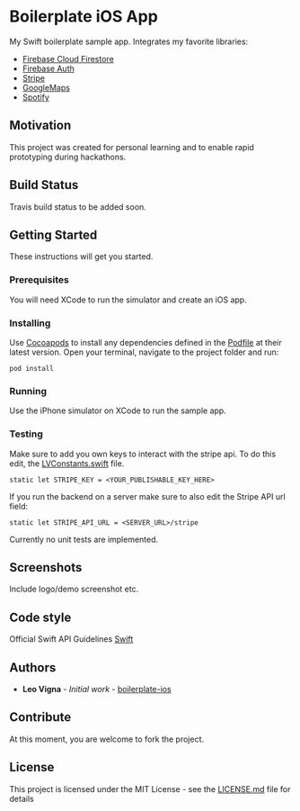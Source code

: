 # Boilerplate iOS App
My Swift boilerplate sample app.
Integrates my favorite libraries:
* [Firebase Cloud Firestore](https://firebase.google.com/products/firestore/)
* [Firebase Auth](https://firebase.google.com/products/auth/)
* [Stripe](http://stripe.com)
* [GoogleMaps](https://developers.google.com/maps/)
* [Spotify](https://beta.developer.spotify.com/documentation/ios-sdk/)
## Motivation
This project was created for personal learning and to enable rapid prototyping during hackathons.
## Build Status
Travis build status to be added soon.
## Getting Started
These instructions will get you started.
### Prerequisites
You will need XCode to run the simulator and create an iOS app.
### Installing
Use [Cocoapods](http://Cocoapods.org) to install any dependencies defined in the [Podfile](https://github.com/lion9901/boilerplate-ios/blob/master/Podfile) at their latest version.
Open your terminal, navigate to the project folder and run:
```
pod install
```
### Running
Use the iPhone simulator on XCode to run the sample app.
### Testing
Make sure to add you own keys to interact with the stripe api.
To do this edit, the [LVConstants.swift](https://github.com/lion9901/boilerplate-ios/blob/master/boilerplate/Utility/LVConstants.swift) file.
```
static let STRIPE_KEY = <YOUR_PUBLISHABLE_KEY_HERE>
```
If you run the backend on a server make sure to also edit the Stripe API url field:
```
static let STRIPE_API_URL = <SERVER_URL>/stripe
```
Currently no unit tests are implemented.
## Screenshots
Include logo/demo screenshot etc.
## Code style
Official Swift API Guidelines [Swift](https://swift.org/documentation/api-design-guidelines/)
## Authors

* **Leo Vigna** - *Initial work* - [boilerplate-ios](https://github.com/lion9901/boilerplate-ios)

## Contribute
At this moment, you are welcome to fork the project.
## License

This project is licensed under the MIT License - see the [LICENSE.md](https://github.com/lion9901/boilerplate-ios/blob/master/LICENSE.md) file for details
